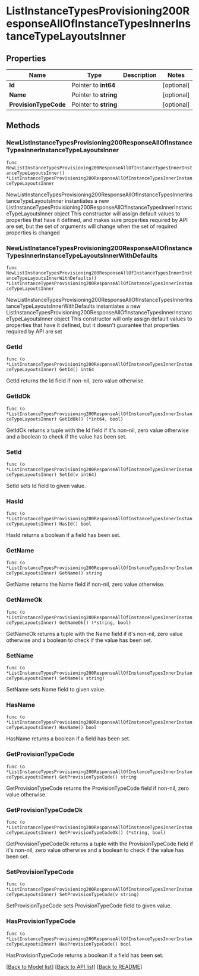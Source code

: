 # ListInstanceTypesProvisioning200ResponseAllOfInstanceTypesInnerInstanceTypeLayoutsInner

## Properties

Name | Type | Description | Notes
------------ | ------------- | ------------- | -------------
**Id** | Pointer to **int64** |  | [optional] 
**Name** | Pointer to **string** |  | [optional] 
**ProvisionTypeCode** | Pointer to **string** |  | [optional] 

## Methods

### NewListInstanceTypesProvisioning200ResponseAllOfInstanceTypesInnerInstanceTypeLayoutsInner

`func NewListInstanceTypesProvisioning200ResponseAllOfInstanceTypesInnerInstanceTypeLayoutsInner() *ListInstanceTypesProvisioning200ResponseAllOfInstanceTypesInnerInstanceTypeLayoutsInner`

NewListInstanceTypesProvisioning200ResponseAllOfInstanceTypesInnerInstanceTypeLayoutsInner instantiates a new ListInstanceTypesProvisioning200ResponseAllOfInstanceTypesInnerInstanceTypeLayoutsInner object
This constructor will assign default values to properties that have it defined,
and makes sure properties required by API are set, but the set of arguments
will change when the set of required properties is changed

### NewListInstanceTypesProvisioning200ResponseAllOfInstanceTypesInnerInstanceTypeLayoutsInnerWithDefaults

`func NewListInstanceTypesProvisioning200ResponseAllOfInstanceTypesInnerInstanceTypeLayoutsInnerWithDefaults() *ListInstanceTypesProvisioning200ResponseAllOfInstanceTypesInnerInstanceTypeLayoutsInner`

NewListInstanceTypesProvisioning200ResponseAllOfInstanceTypesInnerInstanceTypeLayoutsInnerWithDefaults instantiates a new ListInstanceTypesProvisioning200ResponseAllOfInstanceTypesInnerInstanceTypeLayoutsInner object
This constructor will only assign default values to properties that have it defined,
but it doesn't guarantee that properties required by API are set

### GetId

`func (o *ListInstanceTypesProvisioning200ResponseAllOfInstanceTypesInnerInstanceTypeLayoutsInner) GetId() int64`

GetId returns the Id field if non-nil, zero value otherwise.

### GetIdOk

`func (o *ListInstanceTypesProvisioning200ResponseAllOfInstanceTypesInnerInstanceTypeLayoutsInner) GetIdOk() (*int64, bool)`

GetIdOk returns a tuple with the Id field if it's non-nil, zero value otherwise
and a boolean to check if the value has been set.

### SetId

`func (o *ListInstanceTypesProvisioning200ResponseAllOfInstanceTypesInnerInstanceTypeLayoutsInner) SetId(v int64)`

SetId sets Id field to given value.

### HasId

`func (o *ListInstanceTypesProvisioning200ResponseAllOfInstanceTypesInnerInstanceTypeLayoutsInner) HasId() bool`

HasId returns a boolean if a field has been set.

### GetName

`func (o *ListInstanceTypesProvisioning200ResponseAllOfInstanceTypesInnerInstanceTypeLayoutsInner) GetName() string`

GetName returns the Name field if non-nil, zero value otherwise.

### GetNameOk

`func (o *ListInstanceTypesProvisioning200ResponseAllOfInstanceTypesInnerInstanceTypeLayoutsInner) GetNameOk() (*string, bool)`

GetNameOk returns a tuple with the Name field if it's non-nil, zero value otherwise
and a boolean to check if the value has been set.

### SetName

`func (o *ListInstanceTypesProvisioning200ResponseAllOfInstanceTypesInnerInstanceTypeLayoutsInner) SetName(v string)`

SetName sets Name field to given value.

### HasName

`func (o *ListInstanceTypesProvisioning200ResponseAllOfInstanceTypesInnerInstanceTypeLayoutsInner) HasName() bool`

HasName returns a boolean if a field has been set.

### GetProvisionTypeCode

`func (o *ListInstanceTypesProvisioning200ResponseAllOfInstanceTypesInnerInstanceTypeLayoutsInner) GetProvisionTypeCode() string`

GetProvisionTypeCode returns the ProvisionTypeCode field if non-nil, zero value otherwise.

### GetProvisionTypeCodeOk

`func (o *ListInstanceTypesProvisioning200ResponseAllOfInstanceTypesInnerInstanceTypeLayoutsInner) GetProvisionTypeCodeOk() (*string, bool)`

GetProvisionTypeCodeOk returns a tuple with the ProvisionTypeCode field if it's non-nil, zero value otherwise
and a boolean to check if the value has been set.

### SetProvisionTypeCode

`func (o *ListInstanceTypesProvisioning200ResponseAllOfInstanceTypesInnerInstanceTypeLayoutsInner) SetProvisionTypeCode(v string)`

SetProvisionTypeCode sets ProvisionTypeCode field to given value.

### HasProvisionTypeCode

`func (o *ListInstanceTypesProvisioning200ResponseAllOfInstanceTypesInnerInstanceTypeLayoutsInner) HasProvisionTypeCode() bool`

HasProvisionTypeCode returns a boolean if a field has been set.


[[Back to Model list]](../README.md#documentation-for-models) [[Back to API list]](../README.md#documentation-for-api-endpoints) [[Back to README]](../README.md)


